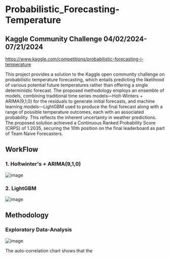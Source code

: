 # Probabilistic_Forecasting-Temperature

## **Kaggle Community Challenge 04/02/2024-07/21/2024** 

https://www.kaggle.com/competitions/probabilistic-forecasting-i-temperature

This project provides a solution to the Kaggle open community challenge on probabilistic temperature forecasting, which entails predicting the likelihood of various potential future temperatures rather than offering a single deterministic forecast. The proposed methodology employs an ensemble of models, combining traditional time series models—Holt-Winters + ARIMA(9,1,0) for the residuals to generate initial forecasts, and machine learning models—LightGBM used to produce the final forecast along with a range of possible temperature outcomes, each with an associated probability. This reflects the inherent uncertainty in weather predictions. The proposed solution achieved a Continuous Ranked Probability Score (CRPS) of 1.2035, securing the 10th position on the final leaderboard as part of Team Naive Forecasters.

## **WorkFlow**

### **1. Holtwinter's + ARIMA(9,1,0)**

![image](https://github.com/user-attachments/assets/98e8cdfb-1fba-4eee-9c53-cc3df5f8f5bb)

### **2. LightGBM**

![image](https://github.com/user-attachments/assets/afc9e851-8c05-4b04-986b-79dc1da08539)

## **Methodology**
### **Exploratory Data-Analysis**
![image](https://github.com/user-attachments/assets/c91aa074-fc12-47fa-b4fa-e8e4b2fce503)

The auto-correlation chart shows that the 
